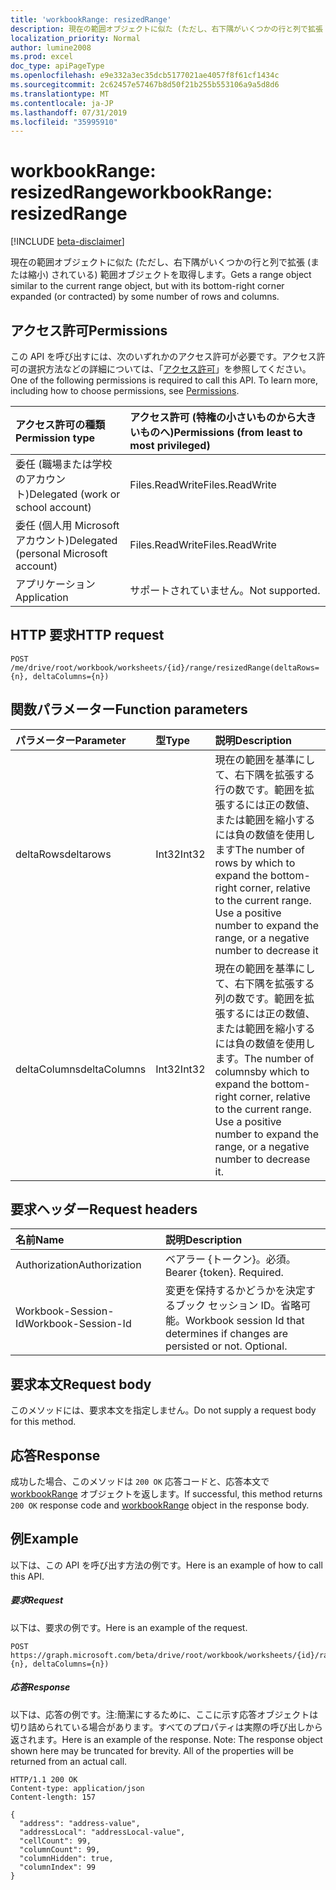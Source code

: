 ```yaml
---
title: 'workbookRange: resizedRange'
description: 現在の範囲オブジェクトに似た (ただし、右下隅がいくつかの行と列で拡張 (または縮小) されている) 範囲オブジェクトを取得します。
localization_priority: Normal
author: lumine2008
ms.prod: excel
doc_type: apiPageType
ms.openlocfilehash: e9e332a3ec35dcb5177021ae4057f8f61cf1434c
ms.sourcegitcommit: 2c62457e57467b8d50f21b255b553106a9a5d8d6
ms.translationtype: MT
ms.contentlocale: ja-JP
ms.lasthandoff: 07/31/2019
ms.locfileid: "35995910"
---
```

# <a name="workbookrange-resizedrange"></a><span data-ttu-id="3f7b3-103">workbookRange: resizedRange</span><span class="sxs-lookup"><span data-stu-id="3f7b3-103">workbookRange: resizedRange</span></span>

[!INCLUDE [beta-disclaimer](../../includes/beta-disclaimer.md)]

<span data-ttu-id="3f7b3-104">現在の範囲オブジェクトに似た (ただし、右下隅がいくつかの行と列で拡張 (または縮小) されている) 範囲オブジェクトを取得します。</span><span class="sxs-lookup"><span data-stu-id="3f7b3-104">Gets a range object similar to the current range object, but with its bottom-right corner expanded (or contracted) by some number of rows and columns.</span></span>

## <a name="permissions"></a><span data-ttu-id="3f7b3-105">アクセス許可</span><span class="sxs-lookup"><span data-stu-id="3f7b3-105">Permissions</span></span>
<span data-ttu-id="3f7b3-p101">この API を呼び出すには、次のいずれかのアクセス許可が必要です。アクセス許可の選択方法などの詳細については、「[アクセス許可](/graph/permissions-reference)」を参照してください。</span><span class="sxs-lookup"><span data-stu-id="3f7b3-p101">One of the following permissions is required to call this API. To learn more, including how to choose permissions, see [Permissions](/graph/permissions-reference).</span></span>

|<span data-ttu-id="3f7b3-108">アクセス許可の種類</span><span class="sxs-lookup"><span data-stu-id="3f7b3-108">Permission type</span></span>      | <span data-ttu-id="3f7b3-109">アクセス許可 (特権の小さいものから大きいものへ)</span><span class="sxs-lookup"><span data-stu-id="3f7b3-109">Permissions (from least to most privileged)</span></span>              |
|:--------------------|:---------------------------------------------------------|
|<span data-ttu-id="3f7b3-110">委任 (職場または学校のアカウント)</span><span class="sxs-lookup"><span data-stu-id="3f7b3-110">Delegated (work or school account)</span></span> | <span data-ttu-id="3f7b3-111">Files.ReadWrite</span><span class="sxs-lookup"><span data-stu-id="3f7b3-111">Files.ReadWrite</span></span>    |
|<span data-ttu-id="3f7b3-112">委任 (個人用 Microsoft アカウント)</span><span class="sxs-lookup"><span data-stu-id="3f7b3-112">Delegated (personal Microsoft account)</span></span> | <span data-ttu-id="3f7b3-113">Files.ReadWrite</span><span class="sxs-lookup"><span data-stu-id="3f7b3-113">Files.ReadWrite</span></span>    |
|<span data-ttu-id="3f7b3-114">アプリケーション</span><span class="sxs-lookup"><span data-stu-id="3f7b3-114">Application</span></span> | <span data-ttu-id="3f7b3-115">サポートされていません。</span><span class="sxs-lookup"><span data-stu-id="3f7b3-115">Not supported.</span></span> |

## <a name="http-request"></a><span data-ttu-id="3f7b3-116">HTTP 要求</span><span class="sxs-lookup"><span data-stu-id="3f7b3-116">HTTP request</span></span>
<!-- { "blockType": "ignored" } -->
```http
POST /me/drive/root/workbook/worksheets/{id}/range/resizedRange(deltaRows={n}, deltaColumns={n})

```

## <a name="function-parameters"></a><span data-ttu-id="3f7b3-117">関数パラメーター</span><span class="sxs-lookup"><span data-stu-id="3f7b3-117">Function parameters</span></span>

| <span data-ttu-id="3f7b3-118">パラメーター</span><span class="sxs-lookup"><span data-stu-id="3f7b3-118">Parameter</span></span>    | <span data-ttu-id="3f7b3-119">型</span><span class="sxs-lookup"><span data-stu-id="3f7b3-119">Type</span></span>   |<span data-ttu-id="3f7b3-120">説明</span><span class="sxs-lookup"><span data-stu-id="3f7b3-120">Description</span></span>|
|:---------------|:--------|:----------|
|<span data-ttu-id="3f7b3-121">deltaRows</span><span class="sxs-lookup"><span data-stu-id="3f7b3-121">deltarows</span></span>|<span data-ttu-id="3f7b3-122">Int32</span><span class="sxs-lookup"><span data-stu-id="3f7b3-122">Int32</span></span>|<span data-ttu-id="3f7b3-p102">現在の範囲を基準にして、右下隅を拡張する行の数です。範囲を拡張するには正の数値、または範囲を縮小するには負の数値を使用します</span><span class="sxs-lookup"><span data-stu-id="3f7b3-p102">The number of rows by which to expand the bottom-right corner, relative to the current range. Use a positive number to expand the range, or a negative number to decrease it</span></span>|
|<span data-ttu-id="3f7b3-125">deltaColumns</span><span class="sxs-lookup"><span data-stu-id="3f7b3-125">deltaColumns</span></span>|<span data-ttu-id="3f7b3-126">Int32</span><span class="sxs-lookup"><span data-stu-id="3f7b3-126">Int32</span></span>|<span data-ttu-id="3f7b3-p103">現在の範囲を基準にして、右下隅を拡張する列の数です。範囲を拡張するには正の数値、または範囲を縮小するには負の数値を使用します。</span><span class="sxs-lookup"><span data-stu-id="3f7b3-p103">The number of columnsby which to expand the bottom-right corner, relative to the current range. Use a positive number to expand the range, or a negative number to decrease it.</span></span>|

## <a name="request-headers"></a><span data-ttu-id="3f7b3-129">要求ヘッダー</span><span class="sxs-lookup"><span data-stu-id="3f7b3-129">Request headers</span></span>
| <span data-ttu-id="3f7b3-130">名前</span><span class="sxs-lookup"><span data-stu-id="3f7b3-130">Name</span></span>       | <span data-ttu-id="3f7b3-131">説明</span><span class="sxs-lookup"><span data-stu-id="3f7b3-131">Description</span></span>|
|:---------------|:----------|
| <span data-ttu-id="3f7b3-132">Authorization</span><span class="sxs-lookup"><span data-stu-id="3f7b3-132">Authorization</span></span>  | <span data-ttu-id="3f7b3-p104">ベアラー {トークン}。必須。</span><span class="sxs-lookup"><span data-stu-id="3f7b3-p104">Bearer {token}. Required.</span></span> |
| <span data-ttu-id="3f7b3-135">Workbook-Session-Id</span><span class="sxs-lookup"><span data-stu-id="3f7b3-135">Workbook-Session-Id</span></span>  | <span data-ttu-id="3f7b3-p105">変更を保持するかどうかを決定するブック セッション ID。省略可能。</span><span class="sxs-lookup"><span data-stu-id="3f7b3-p105">Workbook session Id that determines if changes are persisted or not. Optional.</span></span>|

## <a name="request-body"></a><span data-ttu-id="3f7b3-138">要求本文</span><span class="sxs-lookup"><span data-stu-id="3f7b3-138">Request body</span></span>
<span data-ttu-id="3f7b3-139">このメソッドには、要求本文を指定しません。</span><span class="sxs-lookup"><span data-stu-id="3f7b3-139">Do not supply a request body for this method.</span></span>

## <a name="response"></a><span data-ttu-id="3f7b3-140">応答</span><span class="sxs-lookup"><span data-stu-id="3f7b3-140">Response</span></span>

<span data-ttu-id="3f7b3-141">成功した場合、このメソッドは `200 OK` 応答コードと、応答本文で [workbookRange](../resources/workbookrange.md) オブジェクトを返します。</span><span class="sxs-lookup"><span data-stu-id="3f7b3-141">If successful, this method returns `200 OK` response code and [workbookRange](../resources/workbookrange.md) object in the response body.</span></span>

## <a name="example"></a><span data-ttu-id="3f7b3-142">例</span><span class="sxs-lookup"><span data-stu-id="3f7b3-142">Example</span></span>
<span data-ttu-id="3f7b3-143">以下は、この API を呼び出す方法の例です。</span><span class="sxs-lookup"><span data-stu-id="3f7b3-143">Here is an example of how to call this API.</span></span>
##### <a name="request"></a><span data-ttu-id="3f7b3-144">要求</span><span class="sxs-lookup"><span data-stu-id="3f7b3-144">Request</span></span>
<span data-ttu-id="3f7b3-145">以下は、要求の例です。</span><span class="sxs-lookup"><span data-stu-id="3f7b3-145">Here is an example of the request.</span></span>
<!-- {
  "blockType": "request",
  "name": "workbookrange_resizedrange"
}-->
```http
POST https://graph.microsoft.com/beta/drive/root/workbook/worksheets/{id}/range/resizedRange(deltarows={n}, deltaColumns={n})
```

##### <a name="response"></a><span data-ttu-id="3f7b3-146">応答</span><span class="sxs-lookup"><span data-stu-id="3f7b3-146">Response</span></span>
<span data-ttu-id="3f7b3-p106">以下は、応答の例です。注:簡潔にするために、ここに示す応答オブジェクトは切り詰められている場合があります。すべてのプロパティは実際の呼び出しから返されます。</span><span class="sxs-lookup"><span data-stu-id="3f7b3-p106">Here is an example of the response. Note: The response object shown here may be truncated for brevity. All of the properties will be returned from an actual call.</span></span>
<!-- {
  "blockType": "response",
  "truncated": true,
  "@odata.type": "microsoft.graph.workbookRange"
} -->
```http
HTTP/1.1 200 OK
Content-type: application/json
Content-length: 157

{
  "address": "address-value",
  "addressLocal": "addressLocal-value",
  "cellCount": 99,
  "columnCount": 99,
  "columnHidden": true,
  "columnIndex": 99
}
```

<!-- uuid: 8fcb5dbc-d5aa-4681-8e31-b001d5168d79
2015-10-25 14:57:30 UTC -->
<!--
{
  "type": "#page.annotation",
  "description": "workbookRange: resizedRange",
  "keywords": "",
  "section": "documentation",
  "tocPath": "",
  "suppressions": []
}
-->
